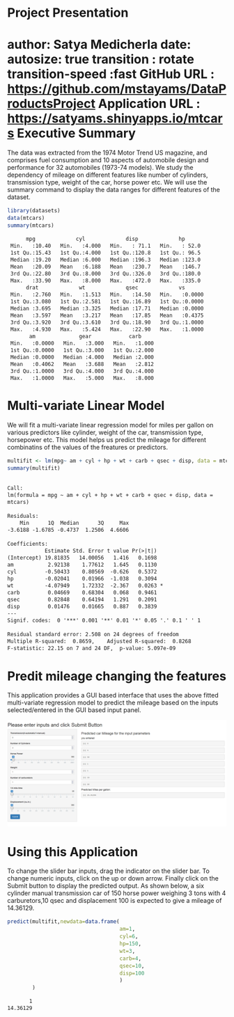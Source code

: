 Project Presentation
========================================================
author: Satya Medicherla
date: 
autosize: true
transition : rotate
transition-speed :fast
GitHub URL :  https://github.com/mstayams/DataProductsProject
Application URL :  https://satyams.shinyapps.io/mtcars
Executive Summary 
========================================================

The data was extracted from the 1974 Motor Trend US magazine, and comprises fuel consumption and 10 aspects of automobile design and performance for 32 automobiles (1973-74 models).  We study the dependency of mileage on different features like number of cylinders, transmission type, weight of the car, horse power etc.  We will use the summary command to display the data ranges for different features of the dataset.


```r
library(datasets)
data(mtcars)
summary(mtcars)
```

```
      mpg             cyl             disp             hp       
 Min.   :10.40   Min.   :4.000   Min.   : 71.1   Min.   : 52.0  
 1st Qu.:15.43   1st Qu.:4.000   1st Qu.:120.8   1st Qu.: 96.5  
 Median :19.20   Median :6.000   Median :196.3   Median :123.0  
 Mean   :20.09   Mean   :6.188   Mean   :230.7   Mean   :146.7  
 3rd Qu.:22.80   3rd Qu.:8.000   3rd Qu.:326.0   3rd Qu.:180.0  
 Max.   :33.90   Max.   :8.000   Max.   :472.0   Max.   :335.0  
      drat             wt             qsec             vs        
 Min.   :2.760   Min.   :1.513   Min.   :14.50   Min.   :0.0000  
 1st Qu.:3.080   1st Qu.:2.581   1st Qu.:16.89   1st Qu.:0.0000  
 Median :3.695   Median :3.325   Median :17.71   Median :0.0000  
 Mean   :3.597   Mean   :3.217   Mean   :17.85   Mean   :0.4375  
 3rd Qu.:3.920   3rd Qu.:3.610   3rd Qu.:18.90   3rd Qu.:1.0000  
 Max.   :4.930   Max.   :5.424   Max.   :22.90   Max.   :1.0000  
       am              gear            carb      
 Min.   :0.0000   Min.   :3.000   Min.   :1.000  
 1st Qu.:0.0000   1st Qu.:3.000   1st Qu.:2.000  
 Median :0.0000   Median :4.000   Median :2.000  
 Mean   :0.4062   Mean   :3.688   Mean   :2.812  
 3rd Qu.:1.0000   3rd Qu.:4.000   3rd Qu.:4.000  
 Max.   :1.0000   Max.   :5.000   Max.   :8.000  
```

Multi-variate Linear Model
==================================================

We will fit a multi-variate linear regression model for miles per gallon on various predictors like cylinder, weight of the car,  transmission type, horsepower etc. This model helps us predict the mileage for different combinatins of the values of the freatures or predictors.   


```r
multifit <- lm(mpg~ am + cyl + hp + wt + carb + qsec + disp, data = mtcars)
summary(multifit)
```

```

Call:
lm(formula = mpg ~ am + cyl + hp + wt + carb + qsec + disp, data = mtcars)

Residuals:
    Min      1Q  Median      3Q     Max 
-3.6188 -1.6785 -0.4737  1.2506  4.6606 

Coefficients:
            Estimate Std. Error t value Pr(>|t|)  
(Intercept) 19.81835   14.00056   1.416   0.1698  
am           2.92138    1.77612   1.645   0.1130  
cyl         -0.50433    0.80569  -0.626   0.5372  
hp          -0.02041    0.01966  -1.038   0.3094  
wt          -4.07949    1.72332  -2.367   0.0263 *
carb         0.04669    0.68304   0.068   0.9461  
qsec         0.82848    0.64194   1.291   0.2091  
disp         0.01476    0.01665   0.887   0.3839  
---
Signif. codes:  0 '***' 0.001 '**' 0.01 '*' 0.05 '.' 0.1 ' ' 1

Residual standard error: 2.508 on 24 degrees of freedom
Multiple R-squared:  0.8659,	Adjusted R-squared:  0.8268 
F-statistic: 22.15 on 7 and 24 DF,  p-value: 5.097e-09
```

Predit mileage changing the features
=====================================
This application provides a GUI based interface that uses the above fitted multi-variate regression model to predict the mileage based on the inputs selected/entered in the GUI based input panel.

![alt text](ApplicationImage.png)

Using this Application
=====================================
To change the slider bar inputs, drag the indicator on the slider bar.  To change numeric inputs,  click on the up or down arrow. Finally click on the Submit button to display the predicted output.  As shown below, a six cylinder manual transmission car of 150 horse power weighing 3 tons with 4 carburetors,10 qsec and displacement 100  is expected to give a mileage of 14.36129.  
 

```r
predict(multifit,newdata=data.frame(
                                    am=1,
                                    cyl=6,
                                    hp=150,
                                    wt=3,
                                    carb=4,
                                    qsec=10,
                                    disp=100
                                    )
        )
```

```
       1 
14.36129 
```
